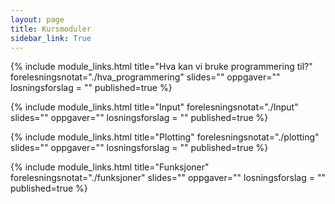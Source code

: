 ```yaml
---
layout: page
title: Kursmoduler
sidebar_link: True
---
```




{% include module_links.html 
title="Hva kan vi bruke programmering til?" 
forelesningsnotat="./hva_programmering" 
slides="" 
oppgaver=""
losningsforslag = ""
published=true
%}


{% include module_links.html 
title="Input" 
forelesningsnotat="./Input" 
slides="" 
oppgaver=""
losningsforslag = ""
published=true
%}


{% include module_links.html 
title="Plotting" 
forelesningsnotat="./plotting" 
slides="" 
oppgaver=""
losningsforslag = ""
published=true
%}


{% include module_links.html 
title="Funksjoner" 
forelesningsnotat="./funksjoner" 
slides="" 
oppgaver=""
losningsforslag = ""
published=true
%}

